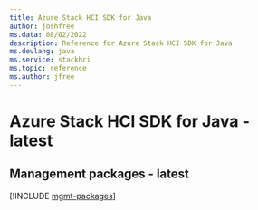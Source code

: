 ```yaml
---
title: Azure Stack HCI SDK for Java
author: joshfree
ms.data: 08/02/2022
description: Reference for Azure Stack HCI SDK for Java
ms.devlang: java
ms.service: stackhci
ms.topic: reference
ms.author: jfree
---
```

# Azure Stack HCI SDK for Java - latest

## Management packages - latest
[!INCLUDE [mgmt-packages](stack-hci-mgmt-index.md)]